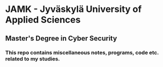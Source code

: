 # JAMK - Jyväskylä University of Applied Sciences
## Master's Degree in Cyber Security

### This repo contains miscellaneous notes, programs, code etc. related to my studies.
